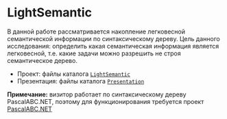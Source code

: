 # LightSemantic

В данной работе рассматривается накопление легковесной семантической информации по синтаксическому дереву. Цель данного исследования: определить какая семантическая информация является легковесной, т.е. какие задачи можно разрешить не строя семантическое дерево.

* Проект: файлы каталога [`LightSemantic`](LightSemantic)
* Презентация: файлы каталога [`Presentation`](Presentation)

**Примечание:** визитор работает по синтаксическому дереву PascalABC.NET, поэтому для функционирования требуется проект [PascalABC.NET](https://github.com/pascalabcnet/pascalabcnet)